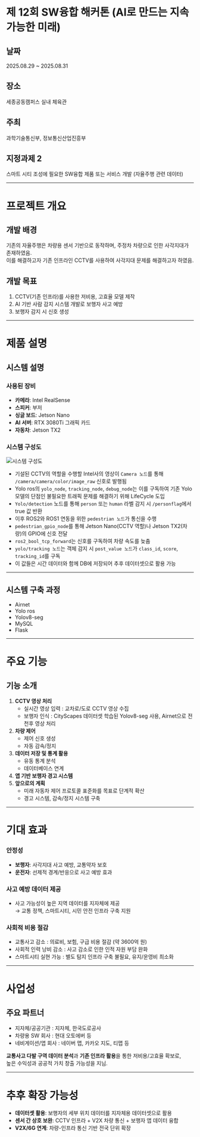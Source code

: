 # 제 12회 SW융합 해커톤 (AI로 만드는 지속가능한 미래)

## 날짜
2025.08.29 ~ 2025.08.31  

## 장소 
세종공동캠퍼스 실내 체육관  

## 주최
과학기술통신부, 정보통신산업진흥부  

## 지정과제 2
스마트 시티 조성에 필요한 SW융합 제품 또는 서비스 개발 (자율주행 관련 데이터)  

---

# 프로젝트 개요

## 개발 배경
기존의 자율주행은 차량용 센서 기반으로 동작하며, 주정차 차량으로 인한 사각지대가 존재하였음.  
이를 해결하고자 기존 인프라인 CCTV를 사용하여 사각지대 문제를 해결하고자 하였음.  

## 개발 목표
1. CCTV(기존 인프라)를 사용한 저비용, 고효율 모델 제작  
2. AI 기반 사람 감지 시스템 개발로 보행자 사고 예방  
3. 보행자 감지 시 신호 생성  

---

# 제품 설명

## 시스템 설명

### 사용된 장비
- **카메라**: Intel RealSense  
- **스피커**: 부저  
- **싱글 보드**: Jetson Nano  
- **AI 서버**: RTX 3080Ti 그래픽 카드  
- **자동차**: Jetson TX2  

### 시스템 구성도
![시스템 구성도](./해커톤_자료/첨부파일/노드_구조%2011.png)

- 기설된 CCTV의 역할을 수행할 Intel사의 영상이 `Camera 노드`를 통해 `/camera/camera/color/image_raw` 신호로 발행됨  
- Yolo ros의 `yolo_node`, `tracking_node`, `debug_node`는 이를 구독하여 기존 Yolo 모델의 단점인 불필요한 트래픽 문제를 해결하기 위해 LifeCycle 도입  
- `Yolo/detection` 노드를 통해 `person` 또는 `human` 라벨 감지 시 `/personflag`에서 true 값 반환  
- 이후 ROS2와 ROS1 연동을 위한 `pedestrian 노드`가 통신을 수행  
- `pedestrian_gpio_node`를 통해 Jetson Nano(CCTV 역할)나 Jetson TX2(차량)의 GPIO에 신호 전달  
- `ros2_bool_tcp_forward`는 신호를 구독하여 차량 속도를 늦춤  
- `yolo/tracking 노드`는 객체 감지 시 `post_value 노드`가 `class_id`, `score`, `tracking_id`를 구독  
- 이 값들은 시간 데이터와 함께 DB에 저장되어 추후 데이터셋으로 활용 가능  

---

## 시스템 구축 과정
- Airnet
- Yolo ros
- Yolov8-seg
- MySQL  
- Flask

---

# 주요 기능

## 기능 소개 
1. **CCTV 영상 처리**
   - 실시간 영상 입력 : 교차로/도로 CCTV 영상 수집  
   - 보행자 인식 : CityScapes 데이터셋 학습된 Yolov8-seg 사용, Airnet으로 전천후 영상 처리  
2. **차량 제어**
   - 제어 신호 생성  
   - 자동 감속/정지  
3. **데이터 저장 및 통계 활용**
   - 유동 통계 분석  
   - 데이터베이스 연계  
4. **앱 기반 보행자 경고 시스템**  
5. **앞으로의 계획**  
   - 미래 자동차 제어 프로토콜 표준화를 목표로 단계적 확산  
   - 경고 시스템, 감속/정지 시스템 구축  

---

# 기대 효과

### 안정성
- **보행자**: 사각지대 사고 예방, 교통약자 보호  
- **운전자**: 선제적 경계/반응으로 사고 예방 효과  

### 사고 예방 데이터 제공
- 사고 가능성이 높은 지역 데이터를 지자체에 제공  
  → 교통 정책, 스마트시티, 시민 안전 인프라 구축 지원  

### 사회적 비용 절감
- 교통사고 감소 : 의료비, 보험, 구급 비용 절감 (약 3600억 원)  
- 사회적 인력 낭비 감소 : 사고 감소로 인한 인적 자원 부담 완화  
- 스마트시티 실현 가능 : 별도 탐지 인프라 구축 불필요, 유지/운영비 최소화  

---

# 사업성

## 주요 파트너
- 지자체/공공기관 : 지자체, 한국도로공사  
- 차량용 SW 회사 : 현대 오토에버 등  
- 네비게이션/앱 회사 : 네이버 맵, 카카오 지도, 티맵 등  

**교통사고 다발 구역 데이터 분석**과 **기존 인프라 활용**을 통한 저비용/고효율 확보로,  
높은 수익성과 공공적 가치 창출 가능성을 지님.  

---

# 추후 확장 가능성
- **데이터셋 활용**: 보행자의 세부 위치 데이터를 지자체용 데이터셋으로 활용  
- **센서 간 상호 보완**: CCTV 인프라 + V2X 차량 통신 + 보행자 앱 데이터 융합  
- **V2X/6G 연계**: 차량-인프라 통신 기반 전국 단위 확장  
